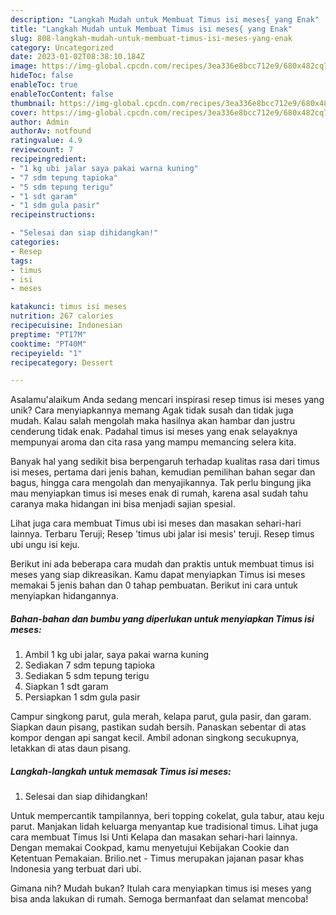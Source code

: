 ```yaml
---
description: "Langkah Mudah untuk Membuat Timus isi meses{ yang Enak"
title: "Langkah Mudah untuk Membuat Timus isi meses{ yang Enak"
slug: 808-langkah-mudah-untuk-membuat-timus-isi-meses-yang-enak
category: Uncategorized
date: 2023-01-02T08:38:10.184Z
image: https://img-global.cpcdn.com/recipes/3ea336e8bcc712e9/680x482cq70/timus-isi-meses-foto-resep-utama.jpg
hideToc: false
enableToc: true
enableTocContent: false
thumbnail: https://img-global.cpcdn.com/recipes/3ea336e8bcc712e9/680x482cq70/timus-isi-meses-foto-resep-utama.jpg
cover: https://img-global.cpcdn.com/recipes/3ea336e8bcc712e9/680x482cq70/timus-isi-meses-foto-resep-utama.jpg
author: Admin
authorAv: notfound
ratingvalue: 4.9
reviewcount: 7
recipeingredient:
- "1 kg ubi jalar saya pakai warna kuning"
- "7 sdm tepung tapioka"
- "5 sdm tepung terigu"
- "1 sdt garam"
- "1 sdm gula pasir"
recipeinstructions:

- "Selesai dan siap dihidangkan!"
categories:
- Resep
tags:
- timus
- isi
- meses

katakunci: timus isi meses 
nutrition: 267 calories
recipecuisine: Indonesian
preptime: "PT17M"
cooktime: "PT40M"
recipeyield: "1"
recipecategory: Dessert

---
```



Asalamu'alaikum Anda sedang mencari inspirasi resep timus isi meses yang unik? Cara menyiapkannya memang Agak tidak susah dan tidak juga mudah. Kalau salah mengolah maka hasilnya akan hambar dan justru cenderung tidak enak. Padahal timus isi meses yang enak selayaknya mempunyai aroma dan cita rasa yang mampu memancing selera kita.


Banyak hal yang sedikit bisa berpengaruh terhadap kualitas rasa dari timus isi meses, pertama dari jenis bahan, kemudian pemilihan bahan segar dan bagus, hingga cara mengolah dan menyajikannya. Tak perlu bingung jika mau menyiapkan timus isi meses enak di rumah, karena asal sudah tahu caranya maka hidangan ini bisa menjadi sajian spesial.

Lihat juga cara membuat Timus ubi isi meses dan masakan sehari-hari lainnya. Terbaru Teruji; Resep &#39;timus ubi jalar isi mesis&#39; teruji. Resep timus ubi ungu isi keju.


Berikut ini ada beberapa cara mudah dan praktis untuk membuat timus isi meses yang siap dikreasikan. Kamu dapat menyiapkan Timus isi meses memakai 5 jenis bahan dan 0 tahap pembuatan. Berikut ini cara untuk menyiapkan hidangannya.

<!--inarticleads1-->

##### Bahan-bahan dan bumbu yang diperlukan untuk menyiapkan Timus isi meses:

1. Ambil 1 kg ubi jalar, saya pakai warna kuning
1. Sediakan 7 sdm tepung tapioka
1. Sediakan 5 sdm tepung terigu
1. Siapkan 1 sdt garam
1. Persiapkan 1 sdm gula pasir


Campur singkong parut, gula merah, kelapa parut, gula pasir, dan garam. Siapkan daun pisang, pastikan sudah bersih. Panaskan sebentar di atas kompor dengan api sangat kecil. Ambil adonan singkong secukupnya, letakkan di atas daun pisang. 

<!--inarticleads2-->

##### Langkah-langkah untuk memasak Timus isi meses:


1. Selesai dan siap dihidangkan!

Untuk mempercantik tampilannya, beri topping cokelat, gula tabur, atau keju parut. Manjakan lidah keluarga menyantap kue tradisional timus. Lihat juga cara membuat Timus Isi Unti Kelapa dan masakan sehari-hari lainnya. Dengan memakai Cookpad, kamu menyetujui Kebijakan Cookie dan Ketentuan Pemakaian. Brilio.net - Timus merupakan jajanan pasar khas Indonesia yang terbuat dari ubi. 

Gimana nih? Mudah bukan? Itulah cara menyiapkan timus isi meses yang bisa anda lakukan di rumah. Semoga bermanfaat dan selamat mencoba!
